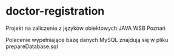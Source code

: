 # doctor-registration
Projekt na zaliczenie z języków obiektowych JAVA WSB Poznań  

Polecenie wypełniające bazę danych MySQL znajdują się w pliku prepareDatabase.sql

